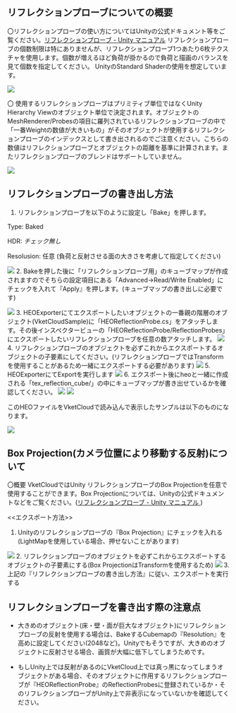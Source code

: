 ## リフレクションプローブについての概要
〇リフレクションプローブの使い方についてはUnityの公式ドキュメント等をご覧ください。[リフレクションプローブ  - Unity マニュアル](https://docs.unity3d.com/ja/2018.4/Manual/class-ReflectionProbe.html) リフレクションプローブの個数制限は特にありませんが、リフレクションプローブ1つあたり6枚テクスチャを使用します。個数が増えるほど負荷が掛かるので負荷と描画のバランスを見て個数を指定してください。 UnityのStandard Shaderの使用を想定しています。

<img src="he_image/スクリーンショット 2022-05-13 122859.png">

〇 使用するリフレクションプローブはプリミティブ単位ではなくUnity Hierarchy Viewのオブジェクト単位で決定されます。オブジェクトのMeshRenderer/Probesの項目に羅列されているリフレクションプローブの中で「一番Weightの数値が大きいもの」がそのオブジェクトが使用するリフレクションプローブのインデックスとして書き出されるのでご注意ください。こちらの数値はリフレクションプローブとオブジェクトの距離を基準に計算されます。またリフレクションプローブのブレンドはサポートしていません。

<img src="he_image/スクリーンショット 2022-05-13 123111.png">

## リフレクションプローブの書き出し方法
1.  リフレクションプローブを以下のように設定し「Bake」を押します。

 Type: Baked <p>
 HDR: *チェック無し* <p>
 Resolusion:  任意 (負荷と反射させる面の大きさを考慮して指定してください) <p>
<img src="he_image/スクリーンショット 2022-05-13 124848.png">
2. Bakeを押した後に「リフレクションプローブ用」のキューブマップが作成されますのでそちらの設定項目にある「Advanced→Read/Write Enabled」にチェックを入れて『Apply』を押します。(キューブマップの書き出しに必要です)

<img src="he_image/スクリーンショット 2022-05-13 125158.png">
3.  HEOExporterにてエクスポートしたいオブジェクトの一番親の階層のオブジェクト(VketCloudSample)に「HEOReflectionProbe.cs」をアタッチします。その後インスペクタービューの「HEOReflectionProbe/ReflectionProbes」にエクスポートしたいリフレクションプローブを任意の数アタッチします。

<img src="he_image/スクリーンショット 2022-05-13 125438.png">
4. リフレクションプローブのオブジェクトを必ずこれからエクスポートするオブジェクトの子要素にしてください。(リフレクションプローブではTransformを使用することがあるため一緒にエクスポートする必要があります)

<img src="he_image/スクリーンショット 2022-05-13 125825.png">
5. HEOExporterにてExportを実行します

<img src="he_image/スクリーンショット 2022-05-13 125948.png">
6.  エクスポート後にheoと一緒に作成される「tex_reflection_cube/」の中にキューブマップが書き出せているかを確認してください。

<img src="he_image/スクリーンショット 2022-05-13 130114.png">

<img src="he_image/スクリーンショット 2022-05-13 130144.png">

このHEOファイルをVketCloudで読み込んで表示したサンプルは以下のものになります。

<img src="he_image/ReflectionProbe_Sample.png">

## Box Projection(カメラ位置により移動する反射)について
〇概要
VketCloudではUnity リフレクションプローブのBox Projectionを任意で使用することができます。Box Projectionについては、Unityの公式ドキュメントなどをご覧ください。([リフレクションプローブ  - Unity マニュアル ](https://docs.unity3d.com/ja/2019.4/Manual/class-ReflectionProbe.html))

<<エクスポート方法>>

1. Unityのリフレクションプローブの『Box Projection』にチェックを入れる(LightMapを使用している場合、押せないことがあります)
<img src="he_image/スクリーンショット (661).png">
2. リフレクションプローブのオブジェクトを必ずこれからエクスポートするオブジェクトの子要素にする(Box ProjectionはTransformを使用するため)
<img src="he_image/スクリーンショット 2022-05-13 125825.png">
3. 上記の『リフレクションプローブの書き出し方法』に従い、エクスポートを実行する

## リフレクションプローブを書き出す際の注意点
* 大きめのオブジェクト(床・壁・面が巨大なオブジェクト)にリフレクションプローブの反射を使用する場合は、BakeするCubemapの『Resolution』を高めに設定してください(2048など)。Unityでもそうですが、大きめのオブジェクトに反射させる場合、画質が大幅に低下してしまうためです。

* もしUnity上では反射があるのにVketCloud上では真っ黒になってしまうオブジェクトがある場合、そのオブジェクトに作用するリフレクションプローブが『HEOReflectionProbe』のReflectionProbesに登録されているか・そのリフレクションプローブがUnity上で非表示になっていないかを確認してください。
